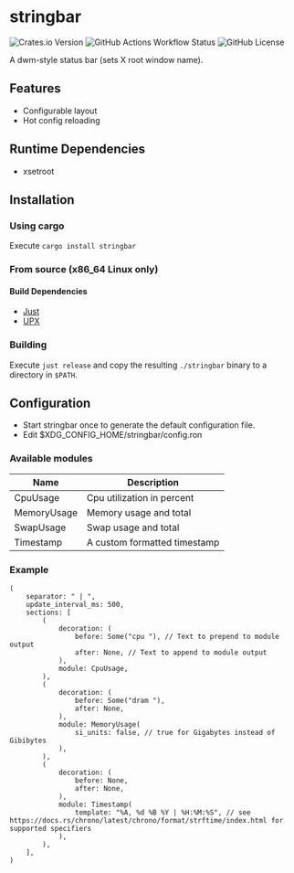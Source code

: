 # stringbar
![Crates.io Version](https://img.shields.io/crates/v/stringbar) ![GitHub Actions Workflow Status](https://img.shields.io/github/actions/workflow/status/sysrqmagician/stringbar/rust.yml) ![GitHub License](https://img.shields.io/github/license/sysrqmagician/stringbar) 

A dwm-style status bar (sets X root window name).

## Features
- Configurable layout
- Hot config reloading

## Runtime Dependencies
- xsetroot

## Installation
### Using cargo
Execute ``cargo install stringbar``
### From source (x86_64 Linux only)
#### Build Dependencies
- [Just](https://github.com/casey/just)
- [UPX](https://github.com/upx/upx)
### Building
Execute ``just release`` and copy the resulting ``./stringbar`` binary to a directory in ``$PATH``.
##  Configuration
- Start stringbar once to generate the default configuration file.
- Edit $XDG_CONFIG_HOME/stringbar/config.ron
### Available modules
|Name       |Description                 |
|-----------|----------------------------|
|CpuUsage   |Cpu utilization in percent  |
|MemoryUsage|Memory usage and total      |
|SwapUsage  |Swap usage and total        |
|Timestamp  |A custom formatted timestamp|
### Example
```ron
(
    separator: " | ",
    update_interval_ms: 500,
    sections: [
        (
            decoration: (
                before: Some("cpu "), // Text to prepend to module output
                after: None, // Text to append to module output
            ),
            module: CpuUsage,
        ),
        (
            decoration: (
                before: Some("dram "),
                after: None,
            ),
            module: MemoryUsage(
                si_units: false, // true for Gigabytes instead of Gibibytes
            ),
        ),
        (
            decoration: (
                before: None,
                after: None,
            ),
            module: Timestamp(
                template: "%A, %d %B %Y | %H:%M:%S", // see https://docs.rs/chrono/latest/chrono/format/strftime/index.html for supported specifiers
            ),
        ),
    ],
)

```
